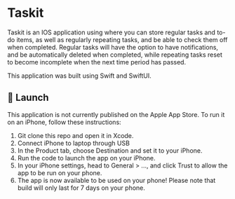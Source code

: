 # Taskit
Taskit is an IOS application using where you can store regular tasks and to-do items, as well as regularly repeating tasks, and be able to check them off when completed. Regular tasks will have the option to have notifications, and be automatically deleted when completed, while repeating tasks reset to become incomplete when the next time period has passed. 

This application was built using Swift and SwiftUI.

## 🚀 Launch
This application is not currently published on the Apple App Store. To run it on an iPhone, follow these instructions:
1. Git clone this repo and open it in Xcode.
2. Connect iPhone to laptop through USB
3. In the Product tab, choose Destination and set it to your iPhone. 
4. Run the code to launch the app on your iPhone.
5. In your iPhone settings, head to General > ..., and click Trust to allow the app to be run on your phone.
6. The app is now available to be used on your phone! Please note that build will only last for 7 days on your phone.
